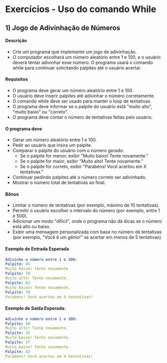 # Exercícios - Uso do comando While

## 1) **Jogo de Adivinhação de Números**

#### Descrição

- Crie um programa que implemente um jogo de adivinhação. 
- O computador escolherá um número aleatório entre 1 e 100, e o usuário deverá tentar adivinhar esse número. O programa usará o comando while para continuar solicitando palpites até o usuário acertar.

#### Requisitos

- O programa deve gerar um número aleatório entre 1 e 100.
- O usuário deve inserir palpites até adivinhar o número corretamente.
- O comando while deve ser usado para manter o loop de tentativas.
- O programa deve informar se o palpite do usuário está "muito alto", "muito baixo" ou "correto".
- O programa deve contar o número de tentativas feitas pelo usuário.

#### O programa deve

- Gerar um número aleatório entre 1 e 100.
- Pedir ao usuário que insira um palpite.
- Comparar o palpite do usuário com o número gerado:
    - Se o palpite for menor, exibir "Muito baixo! Tente novamente."
    - Se o palpite for maior, exibir "Muito alto! Tente novamente."
    - Se o palpite for correto, exibir "Parabéns! Você acertou em X tentativas."
- Continuar pedindo palpites até o número correto ser adivinhado.
- Mostrar o número total de tentativas ao final.

#### Bônus

- Limitar o número de tentativas (por exemplo, máximo de 10 tentativas).
- Permitir o usuário escolher o intervalo do número (por exemplo, entre 1 e 500).
- Adicionar um modo "difícil", onde o programa não dá dicas se o número está alto ou baixo.
- Exibir uma mensagem personalizada com base no número de tentativas (por exemplo, "Você é um gênio!" se acertar em menos de 5 tentativas).

#### Exemplo de Entrada Esperada

~~~yaml
Adivinhe o número entre 1 e 100:
Palpite: 45
Muito baixo! Tente novamente.
Palpite: 78
Muito alto! Tente novamente.
Palpite: 62
Muito baixo! Tente novamente.
Palpite: 70
Parabéns! Você acertou em 4 tentativas!
~~~

#### Exemplo de Saída Esperada:

~~~yaml
Adivinhe o número entre 1 e 100:
Palpite: 50
Muito alto! Tente novamente.
Palpite: 25
Muito baixo! Tente novamente.
Palpite: 37
Muito baixo! Tente novamente.
Palpite: 43
Parabéns! Você acertou em 4 tentativas!
~~~
